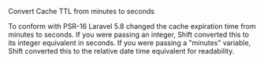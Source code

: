 Convert Cache TTL from minutes to seconds

To conform with PSR-16 Laravel 5.8 changed the cache expiration time from minutes to seconds. If you were passing an integer, Shift converted this to its integer equivalent in seconds. If you were passing a "minutes" variable, Shift converted this to the relative date time equivalent for readability.
